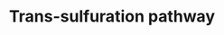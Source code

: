 ---
annotations:
- id: CL:0000182
  parent: native cell
  type: Cell Type Ontology
  value: hepatocyte
- id: PW:0000037
  parent: classic metabolic pathway
  type: Pathway Ontology
  value: sulfur metabolic pathway
- id: PW:0000134
  parent: classic metabolic pathway
  type: Pathway Ontology
  value: glutathione metabolic pathway
authors:
- Dipa179
- Egonw
- Fehrhart
- MaintBot
description: Trans-sulfuration pathway, the pathway of production of GSH from S-adenosylmethionine
  (SAMe). Evidences have been showed that this pathway was perturbed in liver toxicity
  studies.
last-edited: 2019-08-16
organisms:
- Homo sapiens
redirect_from:
- /index.php/Pathway:WP4253
- /instance/WP4253
revision: null
schema-jsonld:
- '@context': https://schema.org/
  '@id': https://wikipathways.github.io/pathways/WP4253.html
  '@type': Dataset
  creator:
    '@type': Organization
    name: WikiPathways
  description: Trans-sulfuration pathway, the pathway of production of GSH from S-adenosylmethionine
    (SAMe). Evidences have been showed that this pathway was perturbed in liver toxicity
    studies.
  keywords:
  - 2-Hydroxybutyrate
  - 2-Ketobutyric acid
  - 3-Sulfinoalanine
  - 3-Sulfinopyruvate
  - 3-sulfolactate
  - 5-Glutamyl Taurine
  - 5-Methyl-THF
  - ADP
  - AHCY
  - AHCYL1
  - AHCYL2
  - ATP
  - BAAT
  - BCKDHA
  - BCKDHB
  - BHMT
  - CBS
  - CDO1
  - CKB
  - CKM
  - CKMT1A
  - CKMT1B
  - CKMT2
  - CRAT
  - CSAD
  - CTH
  - Creatine
  - Creatinine
  - DBT
  - DLD
  - DNMT1
  - DNMT3A
  - DNMT3B
  - DNMT3L
  - GAD1
  - GAD2
  - GADL1
  - GCLC
  - GCLM
  - GGT1
  - GGT5
  - GGT6
  - GGT7
  - GOT1
  - GOT2
  - GSS
  - Glutathione
  - Hypotaurine
  - L-Cystathionine
  - L-Cysteate
  - L-Cysteine
  - L-Glutamate
  - L-Homocysteine
  - L-Methionine
  - LDHA
  - LDHAL6A
  - LDHAL6B
  - LDHB
  - LDHC
  - MAT1A
  - MAT2A
  - MAT2B
  - MDH1
  - MDH2
  - METABOLISM
  - MPST
  - MTR
  - PYRUVATE
  - Phosphate
  - Phosphocreatine
  - Propionyl-CoA
  - Propionylcarnitine
  - Pyruvate
  - S-Adenosylhomocysteine (SAH)
  - S-Adenosylmethionine (SAMe)
  - SO
  - SPONTANOUS
  - Sulfite
  - Taurine
  - Taurocholate
  - Tetrahydrofolate (THF)
  license: CC0
  name: Trans-sulfuration pathway
seo: CreativeWork
title: Trans-sulfuration pathway
wpid: WP4253
---